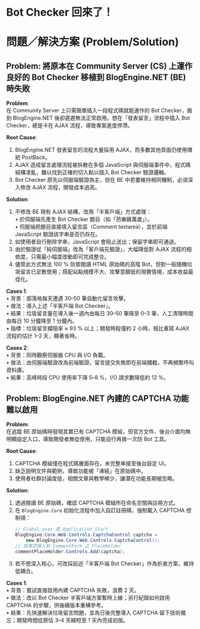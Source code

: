 # Bot Checker 回來了！

# 問題／解決方案 (Problem/Solution)

## Problem: 將原本在 Community Server (CS) 上運作良好的 Bot Checker 移植到 BlogEngine.NET (BE) 時失敗

**Problem**:  
在 Community Server 上只需簡單插入一段程式碼就能運作的 Bot Checker，搬到 BlogEngine.NET 後卻遲遲無法正常啟用。想在「發表留言」流程中插入 Bot Checker，總是卡在 AJAX 流程，導致專案進度停滯。

**Root Cause**:  
1. BlogEngine.NET 發表留言的流程大量採用 AJAX，而多數其他頁面仍使用傳統 PostBack。  
2. AJAX 造成留言處理流程被拆散在多個 JavaScript 與伺服端事件中，程式碼結構凌亂，難以找到正確的切入點以插入 Bot Checker 驗證邏輯。  
3. Bot Checker 原先以伺服端驗證為主，但在 BE 中若要維持相同機制，必須深入修改 AJAX 流程，開發成本過高。  

**Solution**:  
1. 不修改 BE 現有 AJAX 結構，改用「半客戶端」方式處理：  
   • 於伺服端先產生 Bot Checker 題目（如「芭樂雞萬歲」）。  
   • 伺服端把題目直接填入留言區（Comment textarea），並於前端 JavaScript 驗證該字串是否仍存在。  
2. 如使用者自行刪除字串，JavaScript 會阻止送出；保留字串即可通過。  
3. 由於驗證從「純伺服端」改為「客戶端先驗證」，大幅降低對 AJAX 流程的相依度，只需最小幅度改動即可完成整合。  
4. 儘管此方式無法 100 % 防禦閱讀 HTML 原始碼的高階 Bot，但對一般隨機垃圾留言已足敷使用；搭配站點規模不大、攻擊意願低的現實情境，成本收益最佳化。  

**Cases 1**:  
• 背景：部落格每天遭遇 30–50 筆自動化留言攻擊。  
• 做法：導入上述「半客戶端 Bot Checker」。  
• 結果：垃圾留言量在導入後一週內由每日 30–50 筆降至 0–3 筆，人工清理時間由每日 10 分鐘降至 1 分鐘內。  
• 指標：垃圾留言攔阻率 ≈ 93 % 以上；開發時程僅約 2 小時，相比重寫 AJAX 流程的估計 1–2 天，顯著省時。  

**Cases 2**:  
• 背景：同時觀察伺服器 CPU 與 I/O 負載。  
• 做法：由伺服端驗證改為前端驗證，留言提交失敗即在前端攔截，不再頻繁呼叫資料庫。  
• 結果：高峰時段 CPU 使用率下降 5–8 %，I/O 請求數降低約 12 %。  

## Problem: BlogEngine.NET 內建的 CAPTCHA 功能難以啟用

**Problem**:  
在追蹤 BE 原始碼時發現其實已有 CAPTCHA 模組，但官方文件、後台介面均無明顯設定入口，導致開發者無從使用，只能自行再做一次防 Bot 工具。

**Root Cause**:  
1. CAPTCHA 模組僅在程式碼層面存在，未完整串接至後台設定 UI。  
2. 缺乏說明文件與範例，導致功能被「凍結」在原始碼中。  
3. 使用者社群討論度低，相關文章與教學稀少，讓潛在功能長期被忽略。  

**Solution**:  
1. 透過閱讀 BE 原始碼，確認 CAPTCHA 模組所在命名空間與註冊方式。  
2. 在 `BlogEngine.Core` 初始化流程中加入自訂註冊碼，強制載入 CAPTCHA 控制項：  
   ```csharp
   // Global.asax 或 Application_Start
   BlogEngine.Core.Web.Controls.CaptchaControl captcha = 
       new BlogEngine.Core.Web.Controls.CaptchaControl();
   // 依需求插入到 CommentForm 之 PlaceHolder
   commentPlaceHolder.Controls.Add(captcha);
   ```  
3. 若不想深入核心，可改採前述「半客戶端 Bot Checker」作為折衷方案，維持低耦合。  

**Cases 1**:  
• 背景：嘗試直接啟用內建 CAPTCHA 失敗，浪費 2 天。  
• 做法：改以 Bot Checker 半客戶端方案暫時上線；另行紀錄如何啟用 CAPTCHA 的步驟，供後續版本重構參考。  
• 結果：先快速解決垃圾留言問題，並為日後完整導入 CAPTCHA 留下技術備忘；開發時間從原估 3–4 天縮短至 1 天內完成初版。